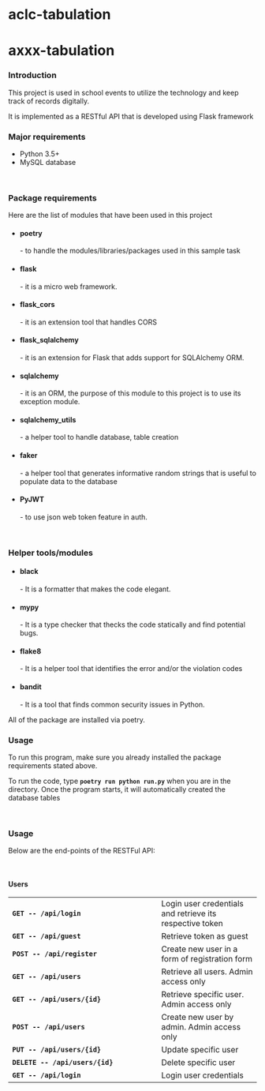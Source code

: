 # aclc-tabulation

# axxx-tabulation

<h3>Introduction</h3>
<p>This project is used in school events to utilize the technology and keep track of records digitally.</p>
<p>It is implemented as a RESTful API that is developed using Flask framework</p>

<h3>Major requirements</h3>
<ul>
  <li>Python 3.5+</li>
  <li>MySQL database</li>
</ul>

<br/>
<h3>Package requirements</h3>
<p>Here are the list of modules that have been used in this project</p>
<ul>
  <li><h4>poetry</h4> - to handle the modules/libraries/packages used in this sample task</li>
  <li><h4>flask</h4> - it is a micro web framework.</li>
  <li><h4>flask_cors</h4> - it is an extension tool that handles CORS</li>
  <li><h4>flask_sqlalchemy</h4> - it is an extension for Flask that adds support for SQLAlchemy ORM.</li>
  <li><h4>sqlalchemy</h4> - it is an ORM, the purpose of this module to this project is to use its exception module.</li>
  <li><h4>sqlalchemy_utils</h4> - a helper tool to handle database, table creation</li>
  <li><h4>faker</h4> - a helper tool that generates informative random strings that is useful to populate data to the database</li>
  <li><h4>PyJWT</h4> - to use json web token feature in auth.</li>
</ul>

<br/>
<h3>Helper tools/modules</h3>
<ul>
  <li><h4>black</h4> - It is a formatter that makes the code elegant.</li>
  <li><h4>mypy</h4> - It is a type checker that thecks the code statically and find potential bugs.</li>
  <li><h4>flake8</h4> - It is a helper tool that identifies the error and/or the violation codes </li>
  <li><h4>bandit</h4> - It is a tool that finds common security issues in Python.</li>
</ul>
<p>All of the package are installed via poetry.</p>

<h3>Usage</h3>
<p>To run this program, make sure you already installed the package requirements stated above.</p>
<p>To run the code, type <strong><code>poetry run python run.py</code></strong> when you are in the directory. 
Once the program starts, it will automatically created the database tables</p>

<br/>

<h3>Usage</h3>
<p>Below are the end-points of the RESTFul API:</p>
<br/>
<h4>Users</h4>
<table>
  <tr>
    <td width="60%"><strong><code>GET -- /api/login</code></strong></td>
    <td>Login user credentials and retrieve its respective token</td>
  </tr>
  <tr>
    <td width="60%"><strong><code>GET -- /api/guest</code></strong></td>
    <td>Retrieve token as guest</td>
  </tr>
  <tr>
    <td width="60%"><strong><code>POST -- /api/register</code></strong></td>
    <td>Create new user in a form of registration form</td>
  </tr>
  <tr>
    <td width="60%"><strong><code>GET -- /api/users</code></strong></td>
    <td>Retrieve all users. Admin access only</td>
  </tr>
  <tr>
    <td width="60%"><strong><code>GET -- /api/users/{id}</code></strong></td>
    <td>Retrieve specific user. Admin access only</td>
  </tr>
  <tr>
    <td width="60%"><strong><code>POST -- /api/users</code></strong></td>
    <td>Create new user by admin. Admin access only</td>
  </tr>
  <tr>
    <td width="60%"><strong><code>PUT -- /api/users/{id}</code></strong></td>
    <td>Update specific user</td>
  </tr>
  <tr>
    <td width="60%"><strong><code>DELETE -- /api/users/{id}</code></strong></td>
    <td>Delete specific user</td>
  </tr>
  <tr>
    <td width="60%"><strong><code>GET -- /api/login</code></strong></td>
    <td>Login user credentials</td>
  </tr>
</table>
